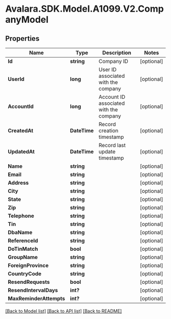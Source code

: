 # Avalara.SDK.Model.A1099.V2.CompanyModel

## Properties

Name | Type | Description | Notes
------------ | ------------- | ------------- | -------------
**Id** | **string** | Company ID | [optional] 
**UserId** | **long** | User ID associated with the company | [optional] 
**AccountId** | **long** | Account ID associated with the company | [optional] 
**CreatedAt** | **DateTime** | Record creation timestamp | [optional] 
**UpdatedAt** | **DateTime** | Record last update timestamp | [optional] 
**Name** | **string** |  | [optional] 
**Email** | **string** |  | [optional] 
**Address** | **string** |  | [optional] 
**City** | **string** |  | [optional] 
**State** | **string** |  | [optional] 
**Zip** | **string** |  | [optional] 
**Telephone** | **string** |  | [optional] 
**Tin** | **string** |  | [optional] 
**DbaName** | **string** |  | [optional] 
**ReferenceId** | **string** |  | [optional] 
**DoTinMatch** | **bool** |  | [optional] 
**GroupName** | **string** |  | [optional] 
**ForeignProvince** | **string** |  | [optional] 
**CountryCode** | **string** |  | [optional] 
**ResendRequests** | **bool** |  | [optional] 
**ResendIntervalDays** | **int?** |  | [optional] 
**MaxReminderAttempts** | **int?** |  | [optional] 

[[Back to Model list]](../../../README.md#documentation-for-models) [[Back to API list]](../../../README.md#documentation-for-api-endpoints) [[Back to README]](../../../README.md)

